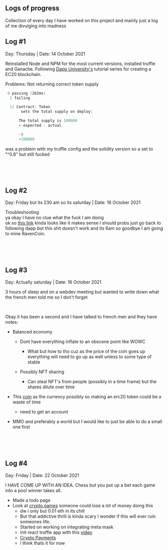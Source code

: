 ## Logs of progress 

Collection of every day I have worked on this project and mainly just a log of me divulging into madness 
## Log #1 

Day: Thursday | Date: 14 October 2021

Reinstalled Node and NPM for the most current versions, installed truffle and Ganache. Following [Dapp University's](https://www.youtube.com/channel/UCY0xL8V6NzzFcwzHCgB8orQ) tutorial series for creating a EC20 blockchain. 

Problems: Not returning correct token supply 
```powershell
 0 passing (262ms)
  1 failing

  1) Contract: Token
       sets the total supply on deploy:

      The total supply is 100000
      + expected - actual

      -0
      +100000
```

was a problem with my truffle config and the solidity version so a set to "^0.8" but still fucked

<br>
<br>
<br>

## Log #2

Day: Friday but its 230 am so its saturday | Date: 16 October 2021

Troubleshooting <br>ya okay I have no clue what the fuck I am doing <br> ok so [this link](https://forum.openzeppelin.com/t/simple-erc20-token-example/4403) kinda looks like it makes sense I should probs just go back to following dapp but this shit doesn't work and its 6am so goodbye I am going to mine RavenCoin.

<br>
<br>
<br>

## Log #3


Day: Actually saturday | Date: 16 October 2021

3 hours of sleep and on a webdev meeting but wanted to write down what the french men told me so I don't forget

<br>

Okay it has been a second and I have talked to french men and they have notes: 

- Balanced economy 
  - Dont have everything inflate to an obscene point like WOWC
    - What but how to tho cuz as the price of the coin goes up everything will need to go up as well unless to some type of stable

  - Possibly NFT sharing 
    - Can steal NFT's from people (possibly in a time frame) but the shares dilute over time 

- This [coin](https://assetstore.unity.com/packages/tools/utilities/blockchain-sdk-by-enjin-124133) as the currency possibly so making an erc20 token could be a waste of time
  - need to get an account 

- MMO and preferably a world but I would like to just be able to do a small one first


<br>
<br>
<br>

## Log #4


Day: Friday | Date: 22 October 2021

I HAVE COME UP WITH AN IDEA. Chess but you put up a bet each game into a pool winner takes all. 

  - Made a todo page
  - Look at [crypto.games](https://crypto.games/minesweeper/ethereum) someone could lose a lot of money doing this 
      - dw i only but 0.01 eth in its chill 
      - But that addictive thrill is kinda scary I wonder if this will ever ruin someones life. 
      - Started on working on integrating meta mask 
      - Init react truffle app with this [video](https://www.youtube.com/watch?v=LzdMosLzj80) 
      - [Crypto Payments](https://eattheblocks-pro.teachable.com/p/crypto-payments)
      - I think thats it for now
<br>